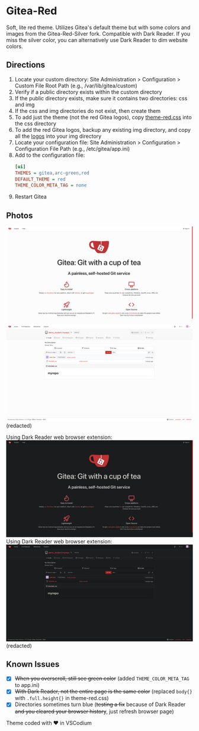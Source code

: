 # Gitea-Red

Soft, lite red theme. Utilizes Gitea's default theme but with some colors and images from the Gitea-Red-Silver fork. Compatible with Dark Reader. If you miss the silver color, you can alternatively use Dark Reader to dim website colors.

## Directions

01. Locate your custom directory: Site Administration > Configuration > Custom File Root Path (e.g., /var/lib/gitea/custom)
02. Verify if a public directory exists within the custom directory
03. If the public directory exists, make sure it contains two directories: css and img
04. If the css and img directories do not exist, then create them
05. To add just the theme (not the red Gitea logos), copy [theme-red.css](./public/css/theme-red.css) into the css directory
06. To add the red Gitea logos, backup any existing img directory, and copy all the [logos](./public/img/) into your img directory
07. Locate your configuration file: Site Administration > Configuration > Configuration File Path (e.g., /etc/gitea/app.ini)
08. Add to the configuration file:
    ```ini
    [ui]
    THEMES = gitea,arc-green,red
    DEFAULT_THEME = red
    THEME_COLOR_META_TAG = none
    ```
09. Restart Gitea

## Photos

[![home_lite.png](./screenshots/home_lite.png)](./screenshots/home_lite.png)
[![repo_lite.png](./screenshots/repo_lite.png)](./screenshots/repo_lite.png) \
(redacted)

Using Dark Reader web browser extension:
[![home_dark.png](./screenshots/home_dark.png)](./screenshots/home_dark.png) \
Using Dark Reader web browser extension:
[![repo_dark.png](./screenshots/repo_dark.png)](./screenshots/repo_dark.png) \
(redacted)

## Known Issues

- [x] ~~When you overscroll, still see green color~~ (added `THEME_COLOR_META_TAG` to app.ini)
- [x] ~~With Dark Reader, not the entire page is the same color~~ (replaced `body{}` with `.full.height{}` in theme-red.css)
- [x] Directories sometimes turn blue (~~testing a fix~~ because of Dark Reader ~~and you cleared your browser history~~, just refresh browser page)

Theme coded with &#9829; in VSCodium